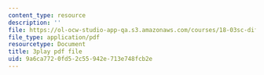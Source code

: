 ```yaml
---
content_type: resource
description: ''
file: https://ol-ocw-studio-app-qa.s3.amazonaws.com/courses/18-03sc-differential-equations-fall-2011/9a6ca7720fd52c55942e713e748fcb2e_2IBWxERRjvM.pdf
file_type: application/pdf
resourcetype: Document
title: 3play pdf file
uid: 9a6ca772-0fd5-2c55-942e-713e748fcb2e
---
```

